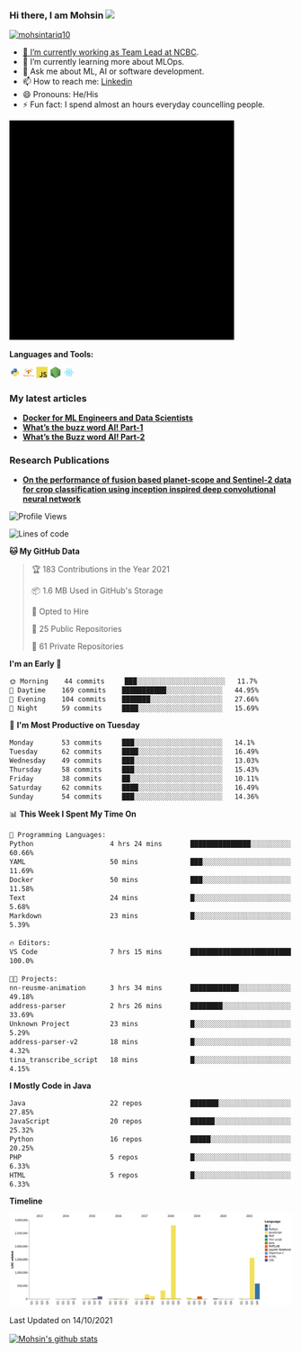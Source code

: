 ### Hi there, I am Mohsin <img src="https://media.giphy.com/media/hvRJCLFzcasrR4ia7z/giphy.gif" width="25px">
<a href="https://discord.gg/XTW52Kt">

<p align="left"> <img src="https://komarev.com/ghpvc/?username=mohsintariq10&label=Views&color=blue&style=plastic" alt="mohsintariq10" /> </p>

- 🔭 I’m currently working as Team Lead at [NCBC](https://ncbcpeshawar.com/).
- 🌱 I’m currently learning more about MLOps.
- 💬 Ask me about ML, AI or software development.
- 📫 How to reach me: [Linkedin](https://www.linkedin.com/in/mohsintariq10/)
- 😄 Pronouns: He/His
- ⚡ Fun fact: I spend almost an hours everyday councelling people.

<img src="./nn.gif" width="400" />

**Languages and Tools:**  

<code><img height="20" src="https://raw.githubusercontent.com/github/explore/80688e429a7d4ef2fca1e82350fe8e3517d3494d/topics/python/python.png"></code>
<code><img height="20" src="https://raw.githubusercontent.com/github/explore/80688e429a7d4ef2fca1e82350fe8e3517d3494d/topics/tensorflow/tensorflow.png"></code>
<code><img height="20" src="https://raw.githubusercontent.com/github/explore/80688e429a7d4ef2fca1e82350fe8e3517d3494d/topics/javascript/javascript.png"></code>
<code><img height="20" src="https://raw.githubusercontent.com/github/explore/80688e429a7d4ef2fca1e82350fe8e3517d3494d/topics/nodejs/nodejs.png"></code>
<code><img height="20" src="https://raw.githubusercontent.com/github/explore/80688e429a7d4ef2fca1e82350fe8e3517d3494d/topics/react-native/react-native.png"></code>

<h3>My latest articles</h3>
<ul>
  <li><a href="https://medium.com/@mohsin.tariq10/docker-for-ml-engineers-and-data-scientists-5a58018af2b9#18ad-4fc2d36cebf1"><b>Docker for ML Engineers and Data Scientists</b></a></li>

  <li><a href="https://medium.com/@mohsin.tariq10/whats-the-buzz-word-ai-part-1-d584e3265f09"><b>What’s the buzz word AI! Part-1</b></a></li>

  <li><a href="https://medium.com/@mohsin.tariq10/whats-the-buzz-word-ai-part-2-e9b55c34d120"><b>What’s the Buzz word AI! Part-2</b></a></li>

</ul>

<h3>Research Publications</h3>
<ul>
  <li><a href="https://journals.plos.org/plosone/article?id=10.1371/journal.pone.0239746"><b>On the performance of fusion based planet-scope and Sentinel-2 data for crop classification using inception inspired deep convolutional neural network</b></a></li>
</ul>

<!--START_SECTION:waka-->
![Profile Views](http://img.shields.io/badge/Profile%20Views-78-blue)

![Lines of code](https://img.shields.io/badge/From%20Hello%20World%20I%27ve%20Written-6.0%20million%20lines%20of%20code-blue)

**🐱 My GitHub Data** 

> 🏆 183 Contributions in the Year 2021
 > 
> 📦 1.6 MB Used in GitHub's Storage 
 > 
> 💼 Opted to Hire
 > 
> 📜 25 Public Repositories 
 > 
> 🔑 61 Private Repositories  
 > 
**I'm an Early 🐤** 

```text
🌞 Morning    44 commits     ███░░░░░░░░░░░░░░░░░░░░░░   11.7% 
🌆 Daytime    169 commits    ███████████░░░░░░░░░░░░░░   44.95% 
🌃 Evening    104 commits    ███████░░░░░░░░░░░░░░░░░░   27.66% 
🌙 Night      59 commits     ████░░░░░░░░░░░░░░░░░░░░░   15.69%

```
📅 **I'm Most Productive on Tuesday** 

```text
Monday       53 commits     ███░░░░░░░░░░░░░░░░░░░░░░   14.1% 
Tuesday      62 commits     ████░░░░░░░░░░░░░░░░░░░░░   16.49% 
Wednesday    49 commits     ███░░░░░░░░░░░░░░░░░░░░░░   13.03% 
Thursday     58 commits     ███░░░░░░░░░░░░░░░░░░░░░░   15.43% 
Friday       38 commits     ██░░░░░░░░░░░░░░░░░░░░░░░   10.11% 
Saturday     62 commits     ████░░░░░░░░░░░░░░░░░░░░░   16.49% 
Sunday       54 commits     ███░░░░░░░░░░░░░░░░░░░░░░   14.36%

```


📊 **This Week I Spent My Time On** 

```text
💬 Programming Languages: 
Python                   4 hrs 24 mins       ███████████████░░░░░░░░░░   60.66% 
YAML                     50 mins             ███░░░░░░░░░░░░░░░░░░░░░░   11.69% 
Docker                   50 mins             ███░░░░░░░░░░░░░░░░░░░░░░   11.58% 
Text                     24 mins             █░░░░░░░░░░░░░░░░░░░░░░░░   5.68% 
Markdown                 23 mins             █░░░░░░░░░░░░░░░░░░░░░░░░   5.39%

🔥 Editors: 
VS Code                  7 hrs 15 mins       █████████████████████████   100.0%

🐱‍💻 Projects: 
nn-reusme-animation      3 hrs 34 mins       ████████████░░░░░░░░░░░░░   49.18% 
address-parser           2 hrs 26 mins       ████████░░░░░░░░░░░░░░░░░   33.69% 
Unknown Project          23 mins             █░░░░░░░░░░░░░░░░░░░░░░░░   5.29% 
address-parser-v2        18 mins             █░░░░░░░░░░░░░░░░░░░░░░░░   4.32% 
tina_transcribe_script   18 mins             █░░░░░░░░░░░░░░░░░░░░░░░░   4.15%

```

**I Mostly Code in Java** 

```text
Java                     22 repos            ███████░░░░░░░░░░░░░░░░░░   27.85% 
JavaScript               20 repos            ██████░░░░░░░░░░░░░░░░░░░   25.32% 
Python                   16 repos            █████░░░░░░░░░░░░░░░░░░░░   20.25% 
PHP                      5 repos             █░░░░░░░░░░░░░░░░░░░░░░░░   6.33% 
HTML                     5 repos             █░░░░░░░░░░░░░░░░░░░░░░░░   6.33%

```


**Timeline**

![Chart not found](https://raw.githubusercontent.com/MohsinTariq10/MohsinTariq10/main/charts/bar_graph.png) 


 Last Updated on 14/10/2021
<!--END_SECTION:waka-->

<a href="https://github.com/mohsintariq10">
 <img align="center" src="https://github-readme-stats.vercel.app/api?username=mohsintariq10&include_all_commits=True&count_private=True&show_icons=true&theme=light&line_height=27" alt="Mohsin's github stats"/>
</a>



